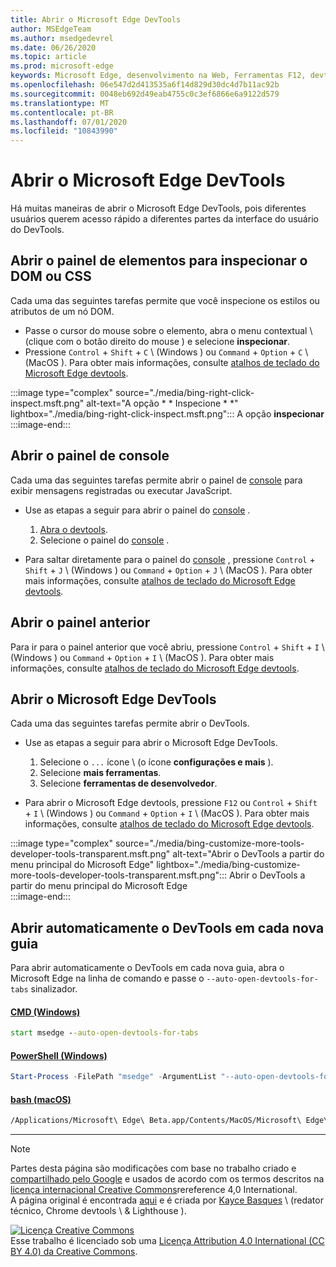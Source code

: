 ```yaml
---
title: Abrir o Microsoft Edge DevTools
author: MSEdgeTeam
ms.author: msedgedevrel
ms.date: 06/26/2020
ms.topic: article
ms.prod: microsoft-edge
keywords: Microsoft Edge, desenvolvimento na Web, Ferramentas F12, devtools
ms.openlocfilehash: 06e547d2d413535a6f14d829d30dc4d7b11ac92b
ms.sourcegitcommit: 0048eb692d49eab4755c0c3ef6866e6a9122d579
ms.translationtype: MT
ms.contentlocale: pt-BR
ms.lasthandoff: 07/01/2020
ms.locfileid: "10843990"
---
```

<!-- Copyright Kayce Basques 

   Licensed under the Apache License, Version 2.0 (the "License");
   you may not use this file except in compliance with the License.
   You may obtain a copy of the License at

       https://www.apache.org/licenses/LICENSE-2.0

   Unless required by applicable law or agreed to in writing, software
   distributed under the License is distributed on an "AS IS" BASIS,
   WITHOUT WARRANTIES OR CONDITIONS OF ANY KIND, either express or implied.
   See the License for the specific language governing permissions and
   limitations under the License. -->

# Abrir o Microsoft Edge DevTools  

Há muitas maneiras de abrir o Microsoft Edge DevTools, pois diferentes usuários querem acesso rápido a diferentes partes da interface do usuário do DevTools.  

## Abrir o painel de elementos para inspecionar o DOM ou CSS  

Cada uma das seguintes tarefas permite que você inspecione os estilos ou atributos de um nó DOM.

*   Passe o cursor do mouse sobre o elemento, abra o menu contextual \ (clique com o botão direito do mouse \) e selecione **inspecionar**.  
*   Pressione `Control` + `Shift` + `C` \ (Windows \) ou `Command` + `Option` + `C` \ (MacOS \).  Para obter mais informações, consulte [atalhos de teclado do Microsoft Edge devtools][DevToolsShortcuts].  

:::image type="complex" source="./media/bing-right-click-inspect.msft.png" alt-text="A opção * * Inspecione * *" lightbox="./media/bing-right-click-inspect.msft.png":::
   A opção **inspecionar**  
:::image-end:::  

<!--See [Get Started With Viewing And Changing CSS][GetStartedCSS].  -->  

## Abrir o painel de console  

Cada uma das seguintes tarefas permite abrir o painel de [console][DevToolsConsoleIndex] para exibir mensagens registradas ou executar JavaScript.  

*   Use as etapas a seguir para abrir o painel do [console][DevToolsConsoleIndex] .  
    
    1.  [Abra o devtools](#open-microsoft-edge-devtools).  
    1.  Selecione o painel do [console][DevToolsConsoleIndex] .  

*   Para saltar diretamente para o painel do [console][DevToolsConsoleIndex] , pressione `Control` + `Shift` + `J` \ (Windows \) ou `Command` + `Option` + `J` \ (MacOS \).  Para obter mais informações, consulte [atalhos de teclado do Microsoft Edge devtools][DevToolsShortcuts].  

<!--See [Get Started With The Console][ConsoleGetStarted].  -->

## Abrir o painel anterior  

Para ir para o painel anterior que você abriu, pressione `Control` + `Shift` + `I` \ (Windows \) ou `Command` + `Option` + `I` \ (MacOS \).  Para obter mais informações, consulte [atalhos de teclado do Microsoft Edge devtools][DevToolsShortcuts].  

## Abrir o Microsoft Edge DevTools  

Cada uma das seguintes tarefas permite abrir o DevTools.  

*   Use as etapas a seguir para abrir o Microsoft Edge DevTools.  
    
    1.  Selecione o `...` ícone \ (o ícone **configurações e mais** ).  
    1.  Selecione **mais ferramentas**.  
    1.  Selecione **ferramentas de desenvolvedor**.  
    
*   Para abrir o Microsoft Edge devtools, pressione `F12` ou `Control` + `Shift` + `I` \ (Windows \) ou `Command` + `Option` + `I` \ (MacOS \).  Para obter mais informações, consulte [atalhos de teclado do Microsoft Edge devtools][DevToolsShortcuts].  

:::image type="complex" source="./media/bing-customize-more-tools-developer-tools-transparent.msft.png" alt-text="Abrir o DevTools a partir do menu principal do Microsoft Edge" lightbox="./media/bing-customize-more-tools-developer-tools-transparent.msft.png":::
   Abrir o DevTools a partir do menu principal do Microsoft Edge  
:::image-end:::  

## Abrir automaticamente o DevTools em cada nova guia  

Para abrir automaticamente o DevTools em cada nova guia, abra o Microsoft Edge na linha de comando e passe o `--auto-open-devtools-for-tabs` sinalizador.  

#### [CMD (Windows)](#tab/cmd-windows/)  

<a id="selenium-tools-install"></a>  

```cmd
start msedge --auto-open-devtools-for-tabs
```  

#### [PowerShell (Windows)](#tab/powershell-windows/)  

<a id="selenium-tools-install"></a>  

```powershell
Start-Process -FilePath "msedge" -ArgumentList "--auto-open-devtools-for-tabs"
```  

#### [bash (macOS)](#tab/bash-macos/)  

<a id="selenium-tools-install"></a>  

```bash
/Applications/Microsoft\ Edge\ Beta.app/Contents/MacOS/Microsoft\ Edge\ Beta --auto-open-devtools-for-tabs
```  

* * *  

<!-- links -->  

[DevToolsConsoleIndex]: ./console/index.md "Visão geral do console | Documentos da Microsoft"  
[DevtoolsShortcuts]: ./shortcuts.md "Atalhos de teclado do Microsoft Edge DevTools-documentos da Microsoft"  

<!--[ConsoleGetStarted]: /microsoft-edge/devtools-guide-chromium/console/get-started ""  -->  
<!--[GetStartedCSS]: /microsoft-edge/devtools-guide-chromium/css "CSS"  -->

> [!NOTE]
> Partes desta página são modificações com base no trabalho criado e [compartilhado pelo Google][GoogleSitePolicies] e usados de acordo com os termos descritos na [licença internacional Creative Commons][CCA4IL]rereference 4,0 International.  
> A página original é encontrada [aqui](https://developers.google.com/web/tools/chrome-devtools/open) e é criada por [Kayce Basques][KayceBasques] \ (redator técnico, Chrome devtools \ & Lighthouse \).  

[![Licença Creative Commons][CCby4Image]][CCA4IL]  
Esse trabalho é licenciado sob uma [Licença Attribution 4.0 International (CC BY 4.0) da Creative Commons][CCA4IL].  

[CCA4IL]: https://creativecommons.org/licenses/by/4.0  
[CCby4Image]: https://i.creativecommons.org/l/by/4.0/88x31.png  
[GoogleSitePolicies]: https://developers.google.com/terms/site-policies  
[KayceBasques]: https://developers.google.com/web/resources/contributors/kaycebasques  
